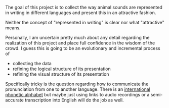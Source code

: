 The goal of this project is to collect the way animal sounds are represented in writing in different languages 
and present this in an attractive fashion.

Neither the concept of "represented in writing" is clear nor what "attractive" means. 

Personally, I am uncertain pretty much about any detail regarding the realization of this project and place 
full confidence in the wisdom of the crowd. I guess this is going to be an evolutionary and incremental process 
of 
* collecting the data
* refining the logical structure of its presentation
* refining the visual structure of its presentation

Specifically tricky is the question regarding how to communicate the pronunciation from one to another language.
There is an [international phonetic alphabet](http://en.wikipedia.org/wiki/International_Phonetic_Alphabet) but
maybe just using links to audio recordings or a semi-accurate transcription into English will do the job as well.
